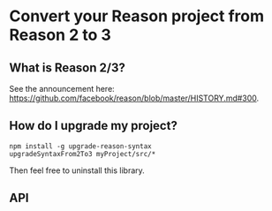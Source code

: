 # Convert your Reason project from Reason 2 to 3

## What is Reason 2/3?

See the announcement here: https://github.com/facebook/reason/blob/master/HISTORY.md#300.

## How do I upgrade my project?

```
npm install -g upgrade-reason-syntax
upgradeSyntaxFrom2To3 myProject/src/*
```

Then feel free to uninstall this library.

## API


